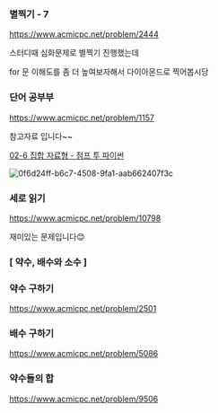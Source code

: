 ### 별찍기 - 7

https://www.acmicpc.net/problem/2444

스터디때 심화문제로 별찍기 진행했는데

for 문 이해도를 좀 더 높여보자해서 다이아몬드로 찍어봅시당 



### 단어 공부부

https://www.acmicpc.net/problem/1157

참고자료 입니다~~

[02-6 집합 자료형 - 점프 투 파이썬](https://wikidocs.net/1015)

![0f6d24ff-b6c7-4508-9fa1-aab662407f3c](C:/Users/gjaischool/Pictures/Typedown/0f6d24ff-b6c7-4508-9fa1-aab662407f3c.png)



### 세로 읽기

https://www.acmicpc.net/problem/10798

재미있는 문제입니다😊



### [ 약수, 배수와 소수 ]

### 약수 구하기

https://www.acmicpc.net/problem/2501



### 배수 구하기

https://www.acmicpc.net/problem/5086



### 약수들의 합

https://www.acmicpc.net/problem/9506
